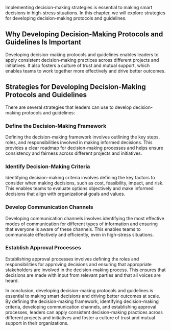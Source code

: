 
Implementing decision-making strategies is essential to making smart decisions in high-stress situations. In this chapter, we will explore strategies for developing decision-making protocols and guidelines.

Why Developing Decision-Making Protocols and Guidelines Is Important
--------------------------------------------------------------------

Developing decision-making protocols and guidelines enables leaders to apply consistent decision-making practices across different projects and initiatives. It also fosters a culture of trust and mutual support, which enables teams to work together more effectively and drive better outcomes.

Strategies for Developing Decision-Making Protocols and Guidelines
------------------------------------------------------------------

There are several strategies that leaders can use to develop decision-making protocols and guidelines:

### Define the Decision-Making Framework

Defining the decision-making framework involves outlining the key steps, roles, and responsibilities involved in making informed decisions. This provides a clear roadmap for decision-making processes and helps ensure consistency and fairness across different projects and initiatives.

### Identify Decision-Making Criteria

Identifying decision-making criteria involves defining the key factors to consider when making decisions, such as cost, feasibility, impact, and risk. This enables teams to evaluate options objectively and make informed decisions that align with organizational goals and values.

### Develop Communication Channels

Developing communication channels involves identifying the most effective modes of communication for different types of information and ensuring that everyone is aware of these channels. This enables teams to communicate effectively and efficiently, even in high-stress situations.

### Establish Approval Processes

Establishing approval processes involves defining the roles and responsibilities for approving decisions and ensuring that appropriate stakeholders are involved in the decision-making process. This ensures that decisions are made with input from relevant parties and that all voices are heard.

In conclusion, developing decision-making protocols and guidelines is essential to making smart decisions and driving better outcomes at scale. By defining the decision-making framework, identifying decision-making criteria, developing communication channels, and establishing approval processes, leaders can apply consistent decision-making practices across different projects and initiatives and foster a culture of trust and mutual support in their organizations.

